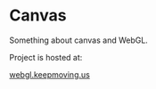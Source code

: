 # Canvas

Something about canvas and WebGL.

Project is hosted at:

[webgl.keepmoving.us](http://webgl.keepmoving.us/)
